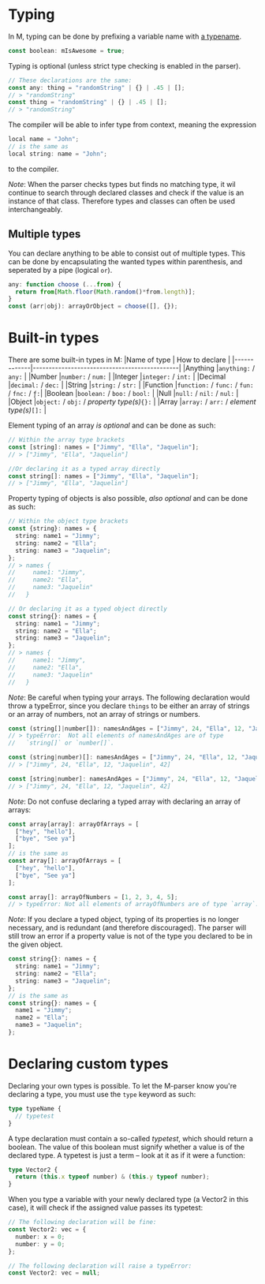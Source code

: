 # Typing
In M, typing can be done by prefixing a variable name with [a typename](#built-in%20types).
```ts
const boolean: mIsAwesome = true;
```
Typing is optional (unless strict type checking is enabled in the parser).
```ts
// These declarations are the same:
const any: thing = "randomString" | {} | .45 | [];
// > "randomString"
const thing = "randomString" | {} | .45 | [];
// > "randomString"
```
The compiler will be able to infer type from context, meaning the expression
```ts
local name = "John";
// is the same as
local string: name = "John";
```
to the compiler.

_Note_: When the parser checks types but finds no matching type, it wil continue to search through declared classes and check if the value is an instance of that class. Therefore types and classes can often be used interchangeably.

## Multiple types
You can declare anything to be able to consist out of multiple types. This can be done by encapsulating the wanted types within parenthesis, and seperated by a pipe (logical `or`).
```ts
any: function choose (...from) {
  return from[Math.floor(Math.random()*from.length)];
}
const (arr|obj): arrayOrObject = choose([], {});
```

# Built-in types
There are some built-in types in M:
|Name of type | How to declare                               |
|-------------|----------------------------------------------|
|Anything     |`anything:` / `any:`                          |
|Number       |`number:` / `num:`                            |
|Integer      |`integer:` / `int:`                           |
|Decimal      |`decimal:` / `dec:`                           |
|String       |`string:` / `str:`                            |
|Function     |`function:` / `func:` / `fun:` / `fnc:` / `ƒ:`|
|Boolean      |`boolean:` / `boo:` / `bool:`                 |
|Null         |`null:` / `nil:` / `nul:`                     |
|Object       |`object:` / `obj:` / _property type(s)_`{}:`  |
|Array        |`array:` / `arr:` / _element type(s)_`[]:`    |

Element typing of an array _is optional_ and can be done as such:
```ts
// Within the array type brackets
const [string]: names = ["Jimmy", "Ella", "Jaquelin"];
// > ["Jimmy", "Ella", "Jaquelin"]

//Or declaring it as a typed array directly
const string[]: names = ["Jimmy", "Ella", "Jaquelin"];
// > ["Jimmy", "Ella", "Jaquelin"]
```
Property typing of objects is also possible, _also optional_ and can be done as such:
```ts
// Within the object type brackets
const {string}: names = {
  string: name1 = "Jimmy";
  string: name2 = "Ella";
  string: name3 = "Jaquelin";
};
// > names {
//     name1: "Jimmy",
//     name2: "Ella",
//     name3: "Jaquelin"
//   }

// Or declaring it as a typed object directly
const string{}: names = {
  string: name1 = "Jimmy";
  string: name2 = "Ella";
  string: name3 = "Jaquelin";
};
// > names {
//     name1: "Jimmy",
//     name2: "Ella",
//     name3: "Jaquelin"
//   }
```
_Note_: Be careful when typing your arrays. The following declaration would throw a typeError, since you
declare `things` to be either an array of strings or an array of
numbers, not an array of strings or numbers.
```ts
const (string[]|number[]): namesAndAges = ["Jimmy", 24, "Ella", 12, "Jaquelin", 42];
// > typeError:  Not all elements of namesAndAges are of type
//   `string[]` or `number[]`.

const (string|number)[]: namesAndAges = ["Jimmy", 24, "Ella", 12, "Jaquelin", 42];
// > ["Jimmy", 24, "Ella", 12, "Jaquelin", 42]

const [string|number]: namesAndAges = ["Jimmy", 24, "Ella", 12, "Jaquelin", 42];
// > ["Jimmy", 24, "Ella", 12, "Jaquelin", 42]
```
_Note_: Do not confuse declaring a typed array with declaring an array of arrays:
```ts
const array[array]: arrayOfArrays = [
  ["hey", "hello"],
  ["bye", "See ya"]
];
// is the same as
const array[]: arrayOfArrays = [
  ["hey", "hello"],
  ["bye", "See ya"]
];

const array[]: arrayOfNumbers = [1, 2, 3, 4, 5];
// > typeError: Not all elements of arrayOfNumbers are of type `array`.
```
_Note_: If you declare a typed object, typing of its properties is no longer necessary, and is redundant (and therefore discouraged). The parser will still trow an error if a property value is not of the type you declared to be in the given object.
```ts
const string{}: names = {
  string: name1 = "Jimmy";
  string: name2 = "Ella";
  string: name3 = "Jaquelin";
};
// is the same as
const string{}: names = {
  name1 = "Jimmy";
  name2 = "Ella";
  name3 = "Jaquelin";
};
```

# Declaring custom types
Declaring your own types is possible. To let the M-parser know you're declaring a type, you must use the `type` keyword as such:
```ts
type typeName {
  // typetest
}
```
A type declaration must contain a so-called _typetest_, which should return a boolean. The value of this boolean must signify whether a value is of the declared type. A typetest is just a term – look at it as if it were a function:
```ts
type Vector2 {
  return (this.x typeof number) & (this.y typeof number);
}
```
When you type a variable with your newly declared type (a Vector2 in this case), it will check if the assigned value passes its typetest:
```ts
// The following declaration will be fine:
const Vector2: vec = {
  number: x = 0;
  number: y = 0;
};

// The following declaration will raise a typeError:
const Vector2: vec = null;
```